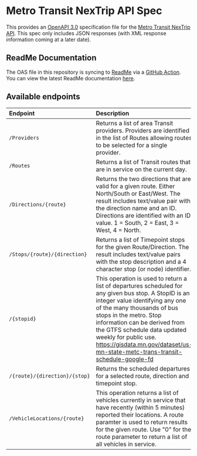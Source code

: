 # Metro Transit NexTrip API Spec

This provides an [OpenAPI 3.0](https://github.com/OAI/OpenAPI-Specification) specification file for the [Metro Transit NexTrip API](https://svc.metrotransit.org/NexTrip). This spec only includes JSON responses (with XML response information coming at a later date).

## ReadMe Documentation

The OAS file in this repository is syncing to [ReadMe](https://readme.com/) via a [GitHub Action](https://github.com/marketplace/actions/readme-api-github-sync). You can view the latest ReadMe documentation [here](https://metrotransit.readme.io/reference).

## Available endpoints

| Endpoint | Description |
| :--- | :--- |
| `/Providers` | Returns a list of area Transit providers. Providers are identified in the list of Routes allowing routes to be selected for a single provider. |
| `/Routes` | Returns a list of Transit routes that are in service on the current day. |
| `/Directions/{route}` | Returns the two directions that are valid for a given route. Either North/South or East/West. The result includes text/value pair with the direction name and an ID. Directions are identified with an ID value. 1 = South, 2 = East, 3 = West, 4 = North. |
| `/Stops/{route}/{direction}` | Returns a list of Timepoint stops for the given Route/Direction. The result includes text/value pairs with the stop description and a 4 character stop (or node) identifier. |
| `/{stopid}` | This operation is used to return a list of departures scheduled for any given bus stop. A StopID is an integer value identifying any one of the many thousands of bus stops in the metro. Stop information can be derived from the GTFS schedule data updated weekly for public use. https://gisdata.mn.gov/dataset/us-mn-state-metc-trans-transit-schedule-google-fd |
| `/{route}/{direction}/{stop}` | Returns the scheduled departures for a selected route, direction and timepoint stop. |
| `/VehicleLocations/{route}` | This operation returns a list of vehicles currently in service that have recently (within 5 minutes) reported their locations. A route paramter is used to return results for the given route. Use \"0\" for the route parameter to return a list of all vehicles in service. |